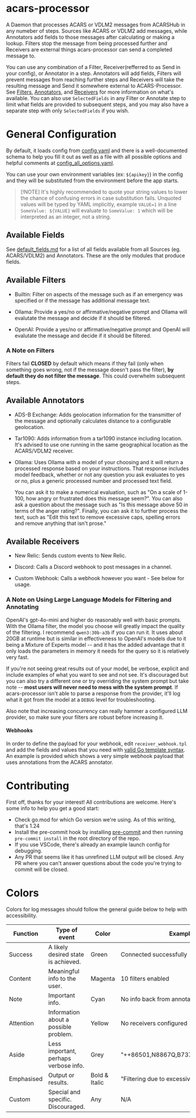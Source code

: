 # acars-processor

A Daemon that processes ACARS or VDLM2 messages from ACARSHub in any numeber of
steps. Sources like ACARS or VDLM2 add messages, while Annotators add fields to
those messages after calculating or making a lookup. Filters stop the message
from being processed further and Receivers are external things acars-processor
can send a completed message to.

You can use any combination of a Filter, Receiver(refferred to as Send in your
config), or Annotator in a step. Annotators will add fields, Filters will
prevent messages from reaching further steps and Receivers will take the
resulting message and Send it somewhere external to ACARS-Processor. See
[Filters](#available-filters), [Annotators](#available-annotators), and
[Receivers](#available-receivers) for more information on what's available. You
can also use `SelectedFields` in any Filter or Annotate step to limit what
fields are provided to subsequent steps, and you may also have a separate step
with only `SelectedFields` if you wish.

# General Configuration

By default, it loads config from [config.yaml](config.yaml) and there is a
well-documented schema to help you fill it out as well as a file with all
possible options and helpful comments at
[config_all_options.yaml](config_all_options.yaml).

You can use your own environment variables (ex: `${apikey}`) in the config and
they will be substituted from the environment before the app starts.

> [!NOTE] It's highly recommended to quote your string values to lower the
> chance of confusing errors in case substitution fails. Unquoted values will be
> typed by YAML implicitly, example `VALUE=1` in a line `SomeValue: ${VALUE}`
> will evaluate to `SomeValue: 1` which will be interpreted as an integer, not a
> string.

## Available Fields

See [default_fields.md](default_fields.md) for a list of all fields available
from all Sources (eg. ACARS/VDLM2) and Annotators. These are the only modules
that produce fields.

## Available Filters

- Builtin: Filter on aspects of the message such as if an emergency was
  specified or if the message has additional message text.

- Ollama: Provide a yes/no or affirmative/negative prompt and Ollama will
  evalutate the message and decide if it should be filtered.

- OpenAI: Provide a yes/no or affirmative/negative prompt and OpenAI will
  evalutate the message and decide if it should be filtered.

### A Note on Filters

Filters fail **CLOSED** by default which means if they fail (only when something
goes wrong, not if the message doesn't pass the filter), **by default they do
not filter the message**. This could overwhelm subsequent steps.

## Available Annotators

- ADS-B Exchange: Adds geolocation information for the transmitter of the
  message and optionally calculates distance to a configurable geolocation.

- Tar1090: Adds information from a tar1090 instance including location. It's
  advised to use one running in the same geographical location as the
  ACARS/VDLM2 receiver.

- Ollama: Uses Ollama with a model of your choosing and it will return a
  processed response based on your instructions. That response includes model
  feedback, whether or not any question you ask evaluates to yes or no, plus a
  generic processed number and processed text field.

  You can ask it to make a numerical evaluation, such as "On a scale of 1-100,
  how angry or frustrated does this message seem?". You can also ask a question
  about the message such as "Is this message above 50 in terms of the anger
  rating?". Finally, you can ask it to further process the text, such as "Edit
  this text to remove excessive caps, spelling errors and remove anything that
  isn't prose."

## Available Receivers

- New Relic: Sends custom events to New Relic.

- Discord: Calls a Discord webhook to post messages in a channel.

- Custom Webhook: Calls a webhook however you want - See below for usage.

### A Note on Using Large Language Models for Filtering and Annotating

OpenAI's gpt-4o-mini and higher do reasonably well with basic prompts. With the
Ollama filter, the model you choose will greatly impact the quality of the
filtering. I recommend `qwen3:30b-a3b` if you can run it. It uses about 20GB at
runtime but is similar in effectiveness to OpenAI's models due to it being a
Mixture of Experts model -- and it has the added advantage that it only loads
the parameters in memory it needs for the query so it is relatively very fast.

If you're not seeing great results out of your model, be verbose, explicit and
include examples of what you want to see and not see. It's discouraged but you
can also try a different one or try overriding the system prompt but take note
-- **most users will never need to mess with the system prompt**. If
acars-processor isn't able to parse a response from the provider, it'll log what
it got from the model at a `DEBUG` level for troubleshooting.

Also note that increasing concurrency can really hammer a configured LLM
provider, so make sure your filters are robust before increasing it.

#### Webhooks

In order to define the payload for your webhook, edit `receiver_webhook.tpl` and
add the fields and values that you need with
[valid Go template syntax](https://pkg.go.dev/text/template). An example is
provided which shows a very simple webhook payload that uses annotations from
the ACARS annotator.

# Contributing

First off, thanks for your interest! All contributions are welcome. Here's some
info to help you get a good start:

- Check go.mod for which Go version we're using. As of this writing, that's 1.24
- Install the pre-commit hook by installing
  [pre-commit](https://pre-commit.com/#install) and then running
  `pre-commit install` in the root directory of the repo.
- If you use VSCode, there's already an example launch config for debugging.
- Any PR that seems like it has unrefined LLM output will be closed. Any PR
  where you can't answer questions about the code you're trying to commit will
  be closed.

# Colors

Colors for log messages should follow the general guide below to help with
accessibility.

| Function   | Type of event                         | Color         | Example message                                      |
| ---------- | ------------------------------------- | ------------- | ---------------------------------------------------- |
| Success    | A likely desired state is achieved.   | Green         | Connected successfully                               |
| Content    | Meaningful info to the user.          | Magenta       | 10 filters enabled                                   |
| Note       | Important info.                       | Cyan          | No info back from annotators                         |
| Attention  | Information about a possible problem. | Yellow        | No receivers configured                              |
| Aside      | Less important, perhaps verbose info. | Grey          | "++86501,N8867Q,B7378MAX,250608,WN0393...."          |
| Emphasised | Output or results.                    | Bold & Italic | "Filtering due to excessive use of exclamations!!!!" |
| Custom     | Special and specific. Discouraged.    | Any           | N/A                                                  |
